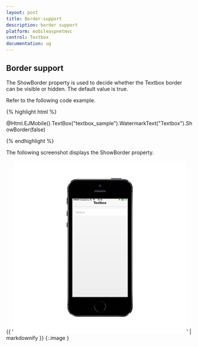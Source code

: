 ```yaml
---
layout: post
title: Border-support
description: border support
platform: mobileaspnetmvc
control: Textbox
documentation: ug
---
```


## Border support

The ShowBorder property is used to decide whether the Textbox border can be visible or hidden. The default value is true.

Refer to the following code example.

{% highlight html %}



@Html.EJMobile().TextBox("textbox_sample").WatermarkText("Textbox").ShowBorder(false)





{% endhighlight %}



The following screenshot displays the ShowBorder property.

{{ '![D:/Final Doc/mockup/IMG_0527_iphone5s_spacegrey_portrait.png](Border-support_images/Border-support_img1.png)' | markdownify }}
{:.image }


